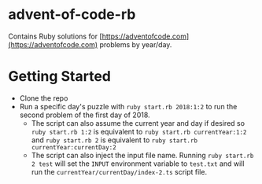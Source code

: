 # advent-of-code-rb

Contains Ruby solutions for [https://adventofcode.com](https://adventofcode.com) problems by year/day.

# Getting Started

- Clone the repo
- Run a specific day's puzzle with `ruby start.rb 2018:1:2` to run the second problem of the first day of 2018.
  - The script can also assume the current year and day if desired so `ruby start.rb 1:2` is equivalent to `ruby start.rb currentYear:1:2` and `ruby start.rb 2` is equivalent to `ruby start.rb currentYear:currentDay:2`
  - The script can also inject the input file name. Running `ruby start.rb 2 test` will set the `INPUT` environment variable to `test.txt` and will run the `currentYear/currentDay/index-2.ts` script file.
